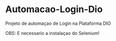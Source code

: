 # Automacao-Login-Dio
Projeto de automaçao de Login na Plataforma DIO

OBS: E necessario a instalaçao do Selenium!
